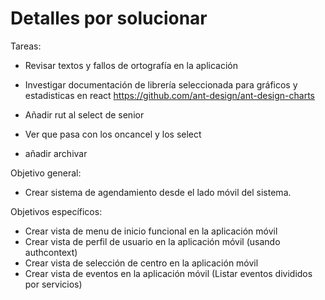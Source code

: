 # Detalles por solucionar

Tareas:

- Revisar textos y fallos de ortografía en la aplicación

- Investigar documentación de librería seleccionada para gráficos y estadisticas en react https://github.com/ant-design/ant-design-charts

- Añadir rut al select de senior
- Ver que pasa con los oncancel y los select
- añadir archivar

Objetivo general:

- Crear sistema de agendamiento desde el lado móvil del sistema.

Objetivos específicos:

- Crear vista de menu de inicio funcional en la aplicación móvil
- Crear vista de perfil de usuario en la aplicación móvil (usando authcontext)
- Crear vista de selección de centro en la aplicación móvil
- Crear vista de eventos en la aplicación móvil (Listar eventos divididos por servicios)
